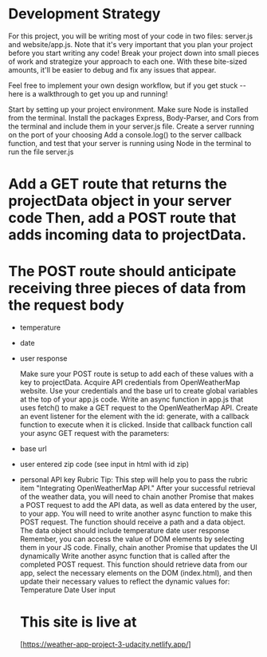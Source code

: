 # Development Strategy

For this project, you will be writing most of your code in two files: server.js and website/app.js. Note that it's very important that you plan your project before you start writing any code! Break your project down into small pieces of work and strategize your approach to each one. With these bite-sized amounts, it'll be easier to debug and fix any issues that appear.

Feel free to implement your own design workflow, but if you get stuck -- here is a walkthrough to get you up and running!

Start by setting up your project environment. Make sure Node is installed from the terminal. Install the packages Express, Body-Parser, and Cors from the terminal and include them in your server.js file.
Create a server running on the port of your choosing
Add a console.log() to the server callback function, and test that your server is running using Node in the terminal to run the file server.js

# Add a GET route that returns the projectData object in your server code Then, add a POST route that adds incoming data to projectData.

# The POST route should anticipate receiving three pieces of data from the request body

- temperature
- date
- user response

  Make sure your POST route is setup to add each of these values with a key to projectData.
  Acquire API credentials from OpenWeatherMap website. Use your credentials and the base url to create global variables at the top of your app.js code.
  Write an async function in app.js that uses fetch() to make a GET request to the OpenWeatherMap API.
  Create an event listener for the element with the id: generate, with a callback function to execute when it is clicked.
  Inside that callback function call your async GET request with the parameters:

- base url
- user entered zip code (see input in html with id zip)
- personal API key
  Rubric Tip: This step will help you to pass the rubric item "Integrating OpenWeatherMap API."
  After your successful retrieval of the weather data, you will need to chain another Promise that makes a POST request to add the API data, as well as data entered by the user, to your app.
  You will need to write another async function to make this POST request.
  The function should receive a path and a data object.
  The data object should include
  temperature
  date
  user response
  Remember, you can access the value of DOM elements by selecting them in your JS code.
  Finally, chain another Promise that updates the UI dynamically Write another async function that is called after the completed POST request. This function should retrieve data from our app, select the necessary elements on the DOM (index.html), and then update their necessary values to reflect the dynamic values for:
  Temperature
  Date
  User input

  # This site is live at

  [https://weather-app-project-3-udacity.netlify.app/]
